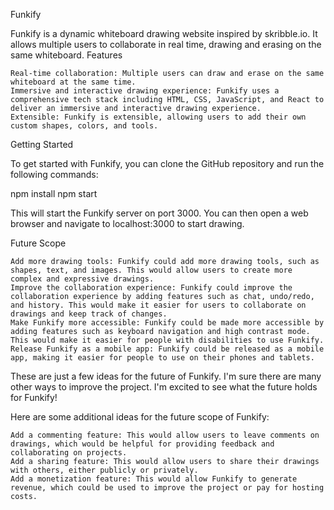 Funkify

Funkify is a dynamic whiteboard drawing website inspired by skribble.io. It allows multiple users to collaborate in real time, drawing and erasing on the same whiteboard.
Features

    Real-time collaboration: Multiple users can draw and erase on the same whiteboard at the same time.
    Immersive and interactive drawing experience: Funkify uses a comprehensive tech stack including HTML, CSS, JavaScript, and React to deliver an immersive and interactive drawing experience.
    Extensible: Funkify is extensible, allowing users to add their own custom shapes, colors, and tools.

Getting Started

To get started with Funkify, you can clone the GitHub repository and run the following commands:

npm install
npm start

This will start the Funkify server on port 3000. You can then open a web browser and navigate to localhost:3000 to start drawing.

Future Scope

    Add more drawing tools: Funkify could add more drawing tools, such as shapes, text, and images. This would allow users to create more complex and expressive drawings.
    Improve the collaboration experience: Funkify could improve the collaboration experience by adding features such as chat, undo/redo, and history. This would make it easier for users to collaborate on drawings and keep track of changes.
    Make Funkify more accessible: Funkify could be made more accessible by adding features such as keyboard navigation and high contrast mode. This would make it easier for people with disabilities to use Funkify.
    Release Funkify as a mobile app: Funkify could be released as a mobile app, making it easier for people to use on their phones and tablets.

These are just a few ideas for the future of Funkify. I'm sure there are many other ways to improve the project. I'm excited to see what the future holds for Funkify!

Here are some additional ideas for the future scope of Funkify:

    Add a commenting feature: This would allow users to leave comments on drawings, which would be helpful for providing feedback and collaborating on projects.
    Add a sharing feature: This would allow users to share their drawings with others, either publicly or privately.
    Add a monetization feature: This would allow Funkify to generate revenue, which could be used to improve the project or pay for hosting costs.


